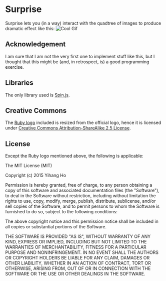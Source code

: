 # Surprise
Surprise lets you (in a way) interact with the quadtree of images to produce
dramatic effect like this: ![Cool Gif](http://i.imgur.com/9xkPlL7.gif)

## Acknowledgement
I am sure that I am not the very first one to implement stuff like this, but I
thought that this might be (and, in retrospect, is) a good programming exercise.

## Libraries
The only library used is [Spin.js](http://fgnass.github.io/spin.js/).

## Creative Commons
The [Ruby logo](https://github.com/yihangho/Surprise/blob/master/ruby.jpg)
included is resized from the official logo, hence it is licensed under
[Creative Commons Attribution-ShareAlike 2.5 License](http://creativecommons.org/licenses/by-sa/2.5/).

## License
Except the Ruby logo mentioned above, the following is applicable:

The MIT License (MIT)

Copyright (c) 2015 Yihang Ho

Permission is hereby granted, free of charge, to any person obtaining a copy
of this software and associated documentation files (the "Software"), to deal
in the Software without restriction, including without limitation the rights
to use, copy, modify, merge, publish, distribute, sublicense, and/or sell
copies of the Software, and to permit persons to whom the Software is
furnished to do so, subject to the following conditions:

The above copyright notice and this permission notice shall be included in all
copies or substantial portions of the Software.

THE SOFTWARE IS PROVIDED "AS IS", WITHOUT WARRANTY OF ANY KIND, EXPRESS OR
IMPLIED, INCLUDING BUT NOT LIMITED TO THE WARRANTIES OF MERCHANTABILITY,
FITNESS FOR A PARTICULAR PURPOSE AND NONINFRINGEMENT. IN NO EVENT SHALL THE
AUTHORS OR COPYRIGHT HOLDERS BE LIABLE FOR ANY CLAIM, DAMAGES OR OTHER
LIABILITY, WHETHER IN AN ACTION OF CONTRACT, TORT OR OTHERWISE, ARISING FROM,
OUT OF OR IN CONNECTION WITH THE SOFTWARE OR THE USE OR OTHER DEALINGS IN THE
SOFTWARE.
